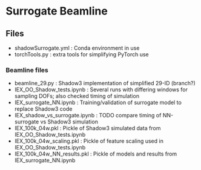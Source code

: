 # Surrogate Beamline

## Files
- shadowSurrogate.yml : Conda environment in use  
- torchTools.py : extra tools for simplifying PyTorch use

### Beamline files
- beamline_29.py                : Shadow3 implementation of simplified 29-ID (branch?)
- IEX_OO_Shadow_tests.ipynb     : Several runs with differing windows for sampling DOFs; also checked timing of simulation
- IEX_surrogate_NN.ipynb        : Training/validation of surrogate model to replace Shadow3 code
- IEX_shadow_vs_surrogate.ipynb : TODO compare timing of NN-surrogate vs Shadow3 simulation
- IEX_100k_04w.pkl              : Pickle of Shadow3 simulated data from IEX_OO_Shadow_tests.ipynb
- IEX_100k_04w_scaling.pkl      : Pickle of feature scaling used in IEX_OO_Shadow_tests.ipynb
- IEX_100k_04w_NN_results.pkl   : Pickle of models and results from IEX_surrogate_NN.ipynb

